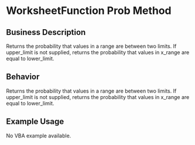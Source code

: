 # WorksheetFunction Prob Method

## Business Description
Returns the probability that values in a range are between two limits. If upper_limit is not supplied, returns the probability that values in x_range are equal to lower_limit.

## Behavior
Returns the probability that values in a range are between two limits. If upper_limit is not supplied, returns the probability that values in x_range are equal to lower_limit.

## Example Usage
No VBA example available.